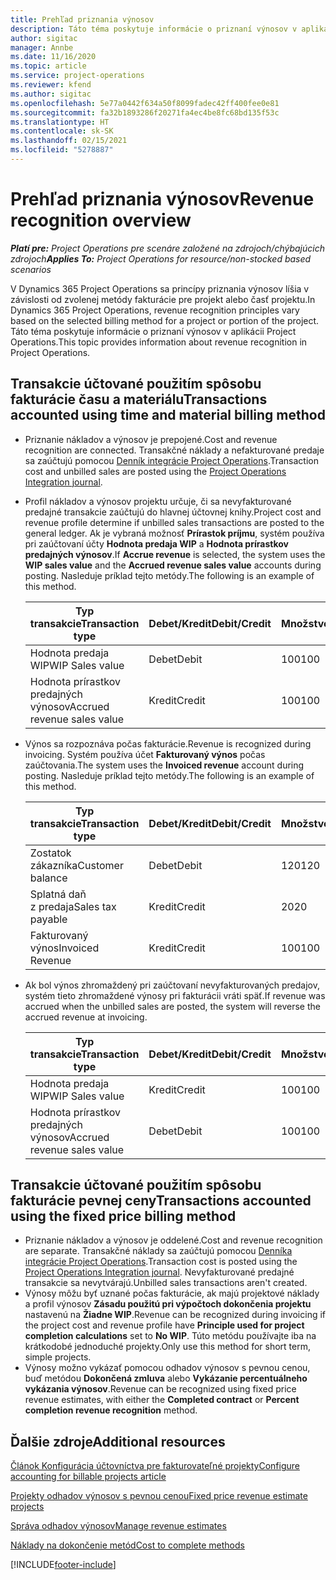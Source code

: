 ```yaml
---
title: Prehľad priznania výnosov
description: Táto téma poskytuje informácie o priznaní výnosov v aplikácii Project Operations.
author: sigitac
manager: Annbe
ms.date: 11/16/2020
ms.topic: article
ms.service: project-operations
ms.reviewer: kfend
ms.author: sigitac
ms.openlocfilehash: 5e77a0442f634a50f8099fadec42ff400fee0e81
ms.sourcegitcommit: fa32b1893286f20271fa4ec4be8fc68bd135f53c
ms.translationtype: HT
ms.contentlocale: sk-SK
ms.lasthandoff: 02/15/2021
ms.locfileid: "5278887"
---
```

# <a name="revenue-recognition-overview"></a><span data-ttu-id="7b5ab-103">Prehľad priznania výnosov</span><span class="sxs-lookup"><span data-stu-id="7b5ab-103">Revenue recognition overview</span></span>

<span data-ttu-id="7b5ab-104">_**Platí pre:** Project Operations pre scenáre založené na zdrojoch/chýbajúcich zdrojoch_</span><span class="sxs-lookup"><span data-stu-id="7b5ab-104">_**Applies To:** Project Operations for resource/non-stocked based scenarios_</span></span>

<span data-ttu-id="7b5ab-105">V Dynamics 365 Project Operations sa princípy priznania výnosov líšia v závislosti od zvolenej metódy fakturácie pre projekt alebo časť projektu.</span><span class="sxs-lookup"><span data-stu-id="7b5ab-105">In Dynamics 365 Project Operations, revenue recognition principles vary based on the selected billing method for a project or portion of the project.</span></span> <span data-ttu-id="7b5ab-106">Táto téma poskytuje informácie o priznaní výnosov v aplikácii Project Operations.</span><span class="sxs-lookup"><span data-stu-id="7b5ab-106">This topic provides information about revenue recognition in Project Operations.</span></span>

## <a name="transactions-accounted-using-time-and-material-billing-method"></a><span data-ttu-id="7b5ab-107">Transakcie účtované použitím spôsobu fakturácie času a materiálu</span><span class="sxs-lookup"><span data-stu-id="7b5ab-107">Transactions accounted using time and material billing method</span></span>

- <span data-ttu-id="7b5ab-108">Priznanie nákladov a výnosov je prepojené.</span><span class="sxs-lookup"><span data-stu-id="7b5ab-108">Cost and revenue recognition are connected.</span></span> <span data-ttu-id="7b5ab-109">Transakčné náklady a nefakturované predaje sa zaúčtujú pomocou [Denník integrácie Project Operations](../project-accounting/project-operations-integration-journal.md).</span><span class="sxs-lookup"><span data-stu-id="7b5ab-109">Transaction cost and unbilled sales are posted using the [Project Operations Integration journal](../project-accounting/project-operations-integration-journal.md).</span></span>
- <span data-ttu-id="7b5ab-110">Profil nákladov a výnosov projektu určuje, či sa nevyfakturované predajné transakcie zaúčtujú do hlavnej účtovnej knihy.</span><span class="sxs-lookup"><span data-stu-id="7b5ab-110">Project cost and revenue profile determine if unbilled sales transactions are posted to the general ledger.</span></span> <span data-ttu-id="7b5ab-111">Ak je vybraná možnosť **Prírastok príjmu**, systém používa pri zaúčtovaní účty **Hodnota predaja WIP** a **Hodnota prírastkov predajných výnosov**.</span><span class="sxs-lookup"><span data-stu-id="7b5ab-111">If **Accrue revenue** is selected, the system uses the **WIP sales value** and the **Accrued revenue sales value** accounts during posting.</span></span> <span data-ttu-id="7b5ab-112">Nasleduje príklad tejto metódy.</span><span class="sxs-lookup"><span data-stu-id="7b5ab-112">The following is an example of this method.</span></span>  

  | <span data-ttu-id="7b5ab-113">Typ transakcie</span><span class="sxs-lookup"><span data-stu-id="7b5ab-113">Transaction type</span></span> | <span data-ttu-id="7b5ab-114">Debet/Kredit</span><span class="sxs-lookup"><span data-stu-id="7b5ab-114">Debit/Credit</span></span> | <span data-ttu-id="7b5ab-115">Množstvo</span><span class="sxs-lookup"><span data-stu-id="7b5ab-115">Amount</span></span> |
  | --- | --- | --- |
  | <span data-ttu-id="7b5ab-116">Hodnota predaja WIP</span><span class="sxs-lookup"><span data-stu-id="7b5ab-116">WIP Sales value</span></span> | <span data-ttu-id="7b5ab-117">Debet</span><span class="sxs-lookup"><span data-stu-id="7b5ab-117">Debit</span></span> | <span data-ttu-id="7b5ab-118">100</span><span class="sxs-lookup"><span data-stu-id="7b5ab-118">100</span></span> |
  | <span data-ttu-id="7b5ab-119">Hodnota prírastkov predajných výnosov</span><span class="sxs-lookup"><span data-stu-id="7b5ab-119">Accrued revenue sales value</span></span> | <span data-ttu-id="7b5ab-120">Kredit</span><span class="sxs-lookup"><span data-stu-id="7b5ab-120">Credit</span></span> | <span data-ttu-id="7b5ab-121">100</span><span class="sxs-lookup"><span data-stu-id="7b5ab-121">100</span></span> |

- <span data-ttu-id="7b5ab-122">Výnos sa rozpoznáva počas fakturácie.</span><span class="sxs-lookup"><span data-stu-id="7b5ab-122">Revenue is recognized during invoicing.</span></span> <span data-ttu-id="7b5ab-123">Systém používa účet **Fakturovaný výnos** počas zaúčtovania.</span><span class="sxs-lookup"><span data-stu-id="7b5ab-123">The system uses the **Invoiced revenue** account during posting.</span></span> <span data-ttu-id="7b5ab-124">Nasleduje príklad tejto metódy.</span><span class="sxs-lookup"><span data-stu-id="7b5ab-124">The following is an example of this method.</span></span>  

  | <span data-ttu-id="7b5ab-125">Typ transakcie</span><span class="sxs-lookup"><span data-stu-id="7b5ab-125">Transaction type</span></span> | <span data-ttu-id="7b5ab-126">Debet/Kredit</span><span class="sxs-lookup"><span data-stu-id="7b5ab-126">Debit/Credit</span></span> | <span data-ttu-id="7b5ab-127">Množstvo</span><span class="sxs-lookup"><span data-stu-id="7b5ab-127">Amount</span></span> |
  | --- | --- | --- |
  | <span data-ttu-id="7b5ab-128">Zostatok zákazníka</span><span class="sxs-lookup"><span data-stu-id="7b5ab-128">Customer balance</span></span> | <span data-ttu-id="7b5ab-129">Debet</span><span class="sxs-lookup"><span data-stu-id="7b5ab-129">Debit</span></span> | <span data-ttu-id="7b5ab-130">120</span><span class="sxs-lookup"><span data-stu-id="7b5ab-130">120</span></span> |
  | <span data-ttu-id="7b5ab-131">Splatná daň z predaja</span><span class="sxs-lookup"><span data-stu-id="7b5ab-131">Sales tax payable</span></span> | <span data-ttu-id="7b5ab-132">Kredit</span><span class="sxs-lookup"><span data-stu-id="7b5ab-132">Credit</span></span> | <span data-ttu-id="7b5ab-133">20</span><span class="sxs-lookup"><span data-stu-id="7b5ab-133">20</span></span> |
  | <span data-ttu-id="7b5ab-134">Fakturovaný výnos</span><span class="sxs-lookup"><span data-stu-id="7b5ab-134">Invoiced Revenue</span></span> | <span data-ttu-id="7b5ab-135">Kredit</span><span class="sxs-lookup"><span data-stu-id="7b5ab-135">Credit</span></span> | <span data-ttu-id="7b5ab-136">100</span><span class="sxs-lookup"><span data-stu-id="7b5ab-136">100</span></span> |

- <span data-ttu-id="7b5ab-137">Ak bol výnos zhromaždený pri zaúčtovaní nevyfakturovaných predajov, systém tieto zhromaždené výnosy pri fakturácii vráti späť.</span><span class="sxs-lookup"><span data-stu-id="7b5ab-137">If revenue was accrued when the unbilled sales are posted, the system will reverse the accrued revenue at invoicing.</span></span>

  | <span data-ttu-id="7b5ab-138">Typ transakcie</span><span class="sxs-lookup"><span data-stu-id="7b5ab-138">Transaction type</span></span> | <span data-ttu-id="7b5ab-139">Debet/Kredit</span><span class="sxs-lookup"><span data-stu-id="7b5ab-139">Debit/Credit</span></span> | <span data-ttu-id="7b5ab-140">Množstvo</span><span class="sxs-lookup"><span data-stu-id="7b5ab-140">Amount</span></span> |
  | --- | --- | --- |
  | <span data-ttu-id="7b5ab-141">Hodnota predaja WIP</span><span class="sxs-lookup"><span data-stu-id="7b5ab-141">WIP Sales value</span></span> | <span data-ttu-id="7b5ab-142">Kredit</span><span class="sxs-lookup"><span data-stu-id="7b5ab-142">Credit</span></span> | <span data-ttu-id="7b5ab-143">100</span><span class="sxs-lookup"><span data-stu-id="7b5ab-143">100</span></span> |
  | <span data-ttu-id="7b5ab-144">Hodnota prírastkov predajných výnosov</span><span class="sxs-lookup"><span data-stu-id="7b5ab-144">Accrued revenue sales value</span></span> | <span data-ttu-id="7b5ab-145">Debet</span><span class="sxs-lookup"><span data-stu-id="7b5ab-145">Debit</span></span> | <span data-ttu-id="7b5ab-146">100</span><span class="sxs-lookup"><span data-stu-id="7b5ab-146">100</span></span> |

## <a name="transactions-accounted-using-the-fixed-price-billing-method"></a><span data-ttu-id="7b5ab-147">Transakcie účtované použitím spôsobu fakturácie pevnej ceny</span><span class="sxs-lookup"><span data-stu-id="7b5ab-147">Transactions accounted using the fixed price billing method</span></span>

- <span data-ttu-id="7b5ab-148">Priznanie nákladov a výnosov je oddelené.</span><span class="sxs-lookup"><span data-stu-id="7b5ab-148">Cost and revenue recognition are separate.</span></span> <span data-ttu-id="7b5ab-149">Transakčné náklady sa zaúčtujú pomocou [Denníka integrácie Project Operations](../project-accounting/project-operations-integration-journal.md).</span><span class="sxs-lookup"><span data-stu-id="7b5ab-149">Transaction cost is posted using the [Project Operations Integration journal](../project-accounting/project-operations-integration-journal.md).</span></span> <span data-ttu-id="7b5ab-150">Nevyfakturované predajné transakcie sa nevytvárajú.</span><span class="sxs-lookup"><span data-stu-id="7b5ab-150">Unbilled sales transactions aren't created.</span></span>
- <span data-ttu-id="7b5ab-151">Výnosy môžu byť uznané počas fakturácie, ak majú projektové náklady a profil výnosov **Zásadu použitú pri výpočtoch dokončenia projektu** nastavenú na **Žiadne WIP**.</span><span class="sxs-lookup"><span data-stu-id="7b5ab-151">Revenue can be recognized during invoicing if the project cost and revenue profile have **Principle used for project completion calculations** set to **No WIP**.</span></span> <span data-ttu-id="7b5ab-152">Túto metódu používajte iba na krátkodobé jednoduché projekty.</span><span class="sxs-lookup"><span data-stu-id="7b5ab-152">Only use this method for short term, simple projects.</span></span>
- <span data-ttu-id="7b5ab-153">Výnosy možno vykázať pomocou odhadov výnosov s pevnou cenou, buď metódou **Dokončená zmluva** alebo **Vykázanie percentuálneho vykázania výnosov**.</span><span class="sxs-lookup"><span data-stu-id="7b5ab-153">Revenue can be recognized using fixed price revenue estimates, with either the **Completed contract** or **Percent completion revenue recognition** method.</span></span>

## <a name="additional-resources"></a><span data-ttu-id="7b5ab-154">Ďalšie zdroje</span><span class="sxs-lookup"><span data-stu-id="7b5ab-154">Additional resources</span></span>
[<span data-ttu-id="7b5ab-155">Článok Konfigurácia účtovníctva pre fakturovateľné projekty</span><span class="sxs-lookup"><span data-stu-id="7b5ab-155">Configure accounting for billable projects article</span></span>](../project-accounting/configure-accounting-billable-projects.md)

[<span data-ttu-id="7b5ab-156">Projekty odhadov výnosov s pevnou cenou</span><span class="sxs-lookup"><span data-stu-id="7b5ab-156">Fixed price revenue estimate projects</span></span>](rev-rec-percentage-completion-method.md)

[<span data-ttu-id="7b5ab-157">Správa odhadov výnosov</span><span class="sxs-lookup"><span data-stu-id="7b5ab-157">Manage revenue estimates</span></span>](rev-rec-completed-contract-method.md)

[<span data-ttu-id="7b5ab-158">Náklady na dokončenie metód</span><span class="sxs-lookup"><span data-stu-id="7b5ab-158">Cost to complete methods</span></span>](cost-complete-methods.md)


[!INCLUDE[footer-include](../includes/footer-banner.md)]